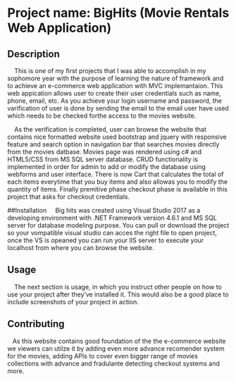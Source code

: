 
# **Project name:** BigHits (Movie Rentals Web Application)

## Description
&nbsp;&nbsp;&nbsp;&nbsp;This is one of my first projects that I was able to accomplish in my sophomore year with the purpose of learning the nature of framework and to achieve an e-commerce web application with MVC implemantaion. This web appication allows user to create their user credentials such as name, phone, email, etc. As you achieve your login username and password, the varification of user is done by sending the email to the email user have used which needs to be checked forthe access to the movies website. 

&nbsp;&nbsp;&nbsp;&nbsp;As the verification is completed, user can browse the website that contains nice formatted website used bootstrap and jquery with responsive feature and search option in navigation bar that searches movies directly from the movies datbase. Movies page was rendered using c# and HTML5/CSS from MS SQL server database. CRUD functionality is implemented in order for admin to add or modify the database using webforms and user interface. There is now Cart that calculates the total of each items everytime that you buy items and also allowas you to modify the quantity of items. Finally premitive phase checkout phase is available in this project that asks for checkout credentials.


##Installation 
&nbsp;&nbsp;&nbsp;&nbsp;Big hits was created using Visual Studio 2017 as a developing environment with .NET Framework version 4.6.1 and MS SQL server for database modeling purpose. You can pull or download the project so your vompatible visual studio can acces the right file to open project, once the VS is opeaned you can run your IIS server to execute your localhost from where you can browse the website.

## Usage
&nbsp;&nbsp;&nbsp;&nbsp;The next section is usage, in which you instruct other people on how to use your project after they’ve installed it. This would also be a good place to include screenshots of your project in action.

## Contributing
&nbsp;&nbsp;&nbsp;As this website contains good foundation of the the e-commerce website we viewers can utilze it by adding even more advance recomender system for the movies, adding APIs to cover even bigger range of movies collections with advance and fradulante detecting checkout systems and more. 

